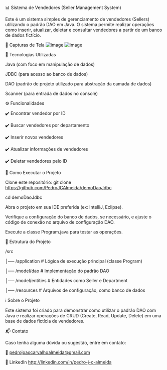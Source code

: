 📊 Sistema de Vendedores (Seller Management System)

Este é um sistema simples de gerenciamento de vendedores (Sellers) utilizando o padrão DAO em Java. O sistema permite realizar operações como inserir, atualizar, deletar e consultar vendedores a partir de um banco de dados fictício.

📸 Capturas de Tela
![image](https://github.com/user-attachments/assets/bcfe7c2f-3c42-4529-8775-8996a7daabcc)
![image](https://github.com/user-attachments/assets/b56b1e4e-a6bf-4362-a20f-163db8bdbf5f)



🚀 Tecnologias Utilizadas

Java (com foco em manipulação de dados)

JDBC (para acesso ao banco de dados)

DAO (padrão de projeto utilizado para abstração da camada de dados)

Scanner (para entrada de dados no console)

⚙️ Funcionalidades

✔️ Encontrar vendedor por ID

✔️ Buscar vendedores por departamento

✔️ Inserir novos vendedores

✔️ Atualizar informações de vendedores

✔️ Deletar vendedores pelo ID


🔧 Como Executar o Projeto

Clone este repositório:
git clone https://github.com/PedroJCAlmeida/demoDaoJdbc

cd demoDaoJdbc

Abra o projeto em sua IDE preferida (ex: IntelliJ, Eclipse).

Verifique a configuração do banco de dados, se necessário, e ajuste o código de conexão no arquivo de configuração DAO.

Execute a classe Program.java para testar as operações.

📂 Estrutura do Projeto

/src

│── /application     # Lógica de execução principal (classe Program)

│── /model/dao       # Implementação do padrão DAO

│── /model/entities # Entidades como Seller e Department

│── /resources       # Arquivos de configuração, como banco de dados

ℹ️ Sobre o Projeto

Este sistema foi criado para demonstrar como utilizar o padrão DAO com Java e realizar operações de CRUD (Create, Read, Update, Delete) em uma base de dados fictícia de vendedores.

📬 Contato

Caso tenha alguma dúvida ou sugestão, entre em contato:

📧 pedrojoaocarvalhoalmeida@gmail.com

🔗 LinkedIn http://linkedin.com/in/pedro-j-c-almeida

